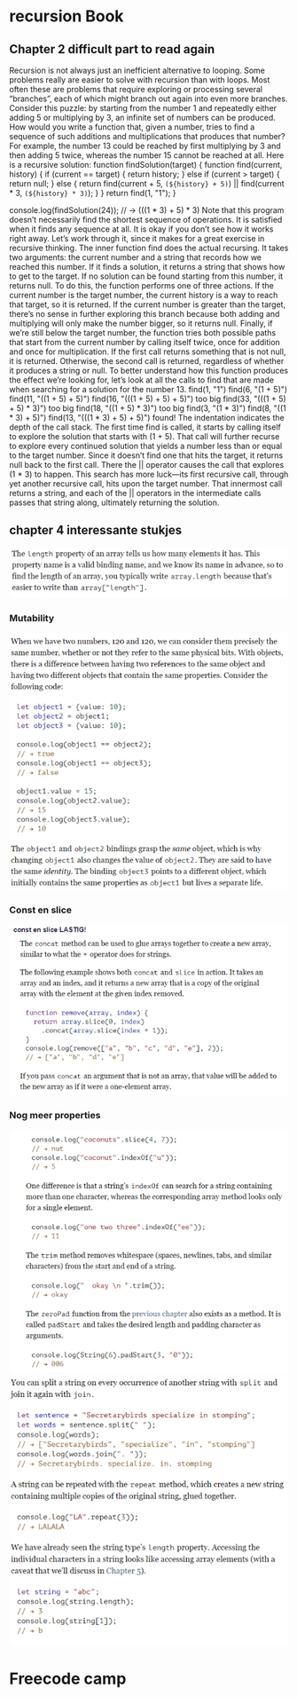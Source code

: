 # recursion Book

 ## Chapter 2 difficult part to read again

Recursion is not always just an inefficient alternative to looping. Some problems really are easier to solve with recursion than with loops. Most often these are problems that require exploring or processing several “branches”, each of which might branch out again into even more branches.
Consider this puzzle: by starting from the number 1 and repeatedly either adding 5 or multiplying by 3, an infinite set of numbers can be produced. How would you write a function that, given a number, tries to find a sequence of such additions and multiplications that produces that number?
For example, the number 13 could be reached by first multiplying by 3 and then adding 5 twice, whereas the number 15 cannot be reached at all.
Here is a recursive solution:
function findSolution(target) {
  function find(current, history) {
    if (current == target) {
      return history;
    } else if (current > target) {
      return null;
    } else {
      return find(current + 5, `(${history} + 5)`) ||
             find(current * 3, `(${history} * 3)`);
    }
  }
  return find(1, "1");
}

console.log(findSolution(24));
// → (((1 * 3) + 5) * 3)
Note that this program doesn’t necessarily find the shortest sequence of operations. It is satisfied when it finds any sequence at all.
It is okay if you don’t see how it works right away. Let’s work through it, since it makes for a great exercise in recursive thinking.
The inner function find does the actual recursing. It takes two arguments: the current number and a string that records how we reached this number. If it finds a solution, it returns a string that shows how to get to the target. If no solution can be found starting from this number, it returns null.
To do this, the function performs one of three actions. If the current number is the target number, the current history is a way to reach that target, so it is returned. If the current number is greater than the target, there’s no sense in further exploring this branch because both adding and multiplying will only make the number bigger, so it returns null. Finally, if we’re still below the target number, the function tries both possible paths that start from the current number by calling itself twice, once for addition and once for multiplication. If the first call returns something that is not null, it is returned. Otherwise, the second call is returned, regardless of whether it produces a string or null.
To better understand how this function produces the effect we’re looking for, let’s look at all the calls to find that are made when searching for a solution for the number 13.
find(1, "1")
  find(6, "(1 + 5)")
    find(11, "((1 + 5) + 5)")
      find(16, "(((1 + 5) + 5) + 5)")
        too big
      find(33, "(((1 + 5) + 5) * 3)")
        too big
    find(18, "((1 + 5) * 3)")
      too big
  find(3, "(1 * 3)")
    find(8, "((1 * 3) + 5)")
      find(13, "(((1 * 3) + 5) + 5)")
        found!
The indentation indicates the depth of the call stack. The first time find is called, it starts by calling itself to explore the solution that starts with (1 + 5). That call will further recurse to explore every continued solution that yields a number less than or equal to the target number. Since it doesn’t find one that hits the target, it returns null back to the first call. There the || operator causes the call that explores (1 * 3) to happen. This search has more luck—its first recursive call, through yet another recursive call, hits upon the target number. That innermost call returns a string, and each of the || operators in the intermediate calls passes that string along, ultimately returning the solution.

## chapter 4 interessante stukjes

![stukje tekst uit chapter 4 van recursion boek](/images/interesante_stukjes_chap4.PNG)

### Mutability 
![stukje tekst uit chapter 4 van recursion boek](/images/mutability.PNG)

### Const en slice
![stukje tekst uit chapter 4 van recursion boek](/images/const_slice.PNG)

### Nog meer properties

![stukje tekst uit chapter 4 van recursion boek](/images/nog_meer_properties.PNG)
![stukje tekst uit chapter 4 van recursion boek](/images/nog_meer_properties2.PNG)


# Freecode camp
